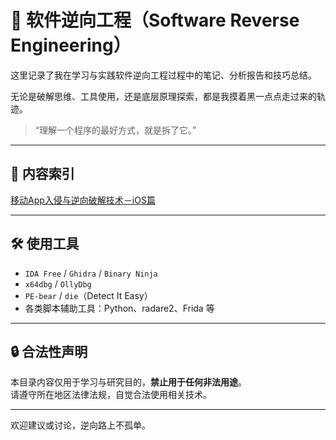 # 🧩 软件逆向工程（Software Reverse Engineering）

这里记录了我在学习与实践软件逆向工程过程中的笔记、分析报告和技巧总结。

无论是破解思维、工具使用，还是底层原理探索，都是我摸着黑一点点走过来的轨迹。

> “理解一个程序的最好方式，就是拆了它。”

---

## 📂 内容索引
[移动App入侵与逆向破解技术－iOS篇](./2025-06-14-1749885422/index.md)

---

## 🛠️ 使用工具

- `IDA Free` / `Ghidra` / `Binary Ninja`
- `x64dbg` / `OllyDbg`
- `PE-bear` / `die`（Detect It Easy）
- 各类脚本辅助工具：Python、radare2、Frida 等

---

## 🔒 合法性声明

本目录内容仅用于学习与研究目的，**禁止用于任何非法用途**。  
请遵守所在地区法律法规，自觉合法使用相关技术。

---

欢迎建议或讨论，逆向路上不孤单。
